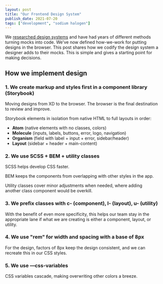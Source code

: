 ```yaml
---
layout: post
title: "Our Frontend Design System"
publish_date: 2021-07-20
tags: ["development", "sodium halogen"]
---
```


We [researched design systems](/design-system-research/) and have had years of different methods turning mocks into code. We've now defined how-we-work for putting designs in the browser. This post shares how we codify the design system a designer adds to their mocks. This is simple and gives a starting point for making decisions.

## How we implement design

### 1. We create markup and styles first in a component library (Storybook)

Moving designs from XD to the browser. The browser is the final destination to review and improve.

Storybook elements in isolation from native HTML to full layouts in order:

- **Atom** (native elements with no classes, colors)
- **Molecule** (inputs, labels, buttons, error, logo, navigation)
- **Organism** (field with label + input + error, sidebar/header)
- **Layout** (sidebar + header + main-content)

### 2. We use SCSS + BEM + utility classes

SCSS helps develop CSS faster.

BEM keeps the components from overlapping with other styles in the app.

Utility classes cover minor adjustments when needed, where adding another class component would be overkill.

### 3. We prefix classes with **c-** (component), **l-** (layout), **u-** (utility)

With the benefit of even more specificity, this helps our team stay in the appropriate lane if what we are creating is either a component, layout, or utility.

### 4. We use "rem" for width and spacing with a base of 8px

For the design, factors of 8px keep the design consistent, and we can recreate this in our CSS styles.

### 5. We use —css-variables

CSS variables cascade, making overwriting other colors a breeze.
